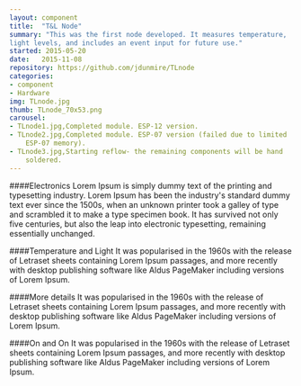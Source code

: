 ```yaml
---
layout: component
title:  "T&L Node"
summary: "This was the first node developed. It measures temperature,
light levels, and includes an event input for future use."
started: 2015-05-20
date:   2015-11-08
repository: https://github.com/jdunmire/TLnode
categories:
- component
- Hardware
img: TLnode.jpg
thumb: TLnode_70x53.png
carousel:
- TLnode1.jpg,Completed module. ESP-12 version.
- TLnode2.jpg,Completed module. ESP-07 version (failed due to limited
    ESP-07 memory).
- TLnode3.jpg,Starting reflow- the remaining components will be hand
    soldered.
---
```

####Electronics
Lorem Ipsum is simply dummy text of the printing and typesetting
industry. Lorem Ipsum has been the industry's standard dummy text ever
since the 1500s, when an unknown printer took a galley of type and
scrambled it to make a type specimen book. It has survived not only five
centuries, but also the leap into electronic typesetting, remaining
essentially unchanged.

####Temperature and Light
It was popularised in the 1960s with the release of Letraset sheets
containing Lorem Ipsum passages, and more recently with desktop
publishing software like Aldus PageMaker including versions of Lorem
Ipsum.

####More details
It was popularised in the 1960s with the release of Letraset sheets
containing Lorem Ipsum passages, and more recently with desktop
publishing software like Aldus PageMaker including versions of Lorem
Ipsum.

####On and On
It was popularised in the 1960s with the release of Letraset sheets
containing Lorem Ipsum passages, and more recently with desktop
publishing software like Aldus PageMaker including versions of Lorem
Ipsum.

